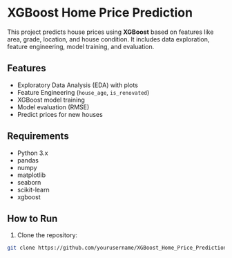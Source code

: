 # XGBoost Home Price Prediction

This project predicts house prices using **XGBoost** based on features like area, grade, location, and house condition. It includes data exploration, feature engineering, model training, and evaluation.

## Features
- Exploratory Data Analysis (EDA) with plots
- Feature Engineering (`house_age`, `is_renovated`)
- XGBoost model training
- Model evaluation (RMSE)
- Predict prices for new houses

## Requirements
- Python 3.x
- pandas
- numpy
- matplotlib
- seaborn
- scikit-learn
- xgboost

## How to Run
1. Clone the repository:
```bash
git clone https://github.com/yourusername/XGBoost_Home_Price_Prediction.git
